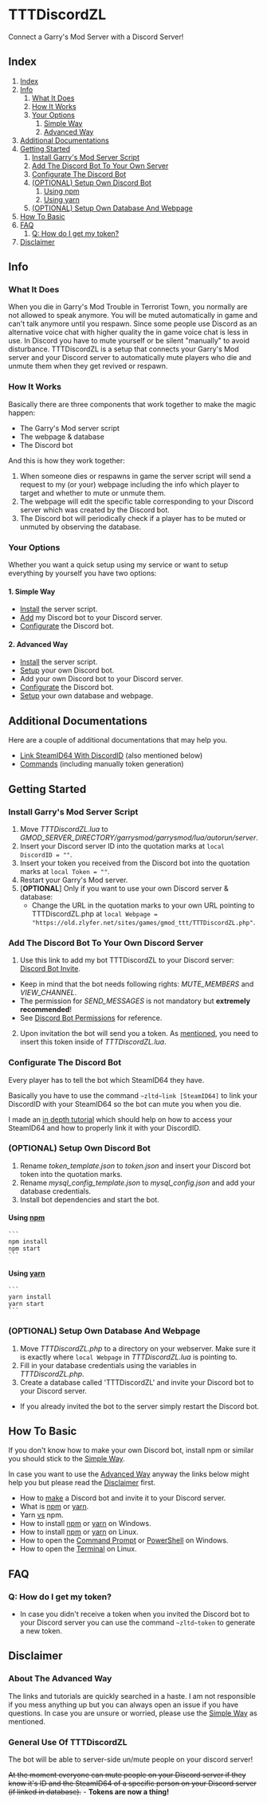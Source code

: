 # TTTDiscordZL

Connect a Garry's Mod Server with a Discord Server!

## Index

1. [Index](#index)
2. [Info](#info)
   1. [What It Does](#what-it-does)
   2. [How It Works](#how-it-works)
   3. [Your Options](#your-options)
      1. [Simple Way](#1-simple-way)
      2. [Advanced Way](#2-advanced-way)
3. [Additional Documentations](#additional-documentations)
4. [Getting Started](#getting-started)
   1. [Install Garry's Mod Server Script](#install-garrys-mod-server-script)
   2. [Add The Discord Bot To Your Own Server](#add-the-discord-bot-to-your-own-discord-server)
   3. [Configurate The Discord Bot](#configurate-the-discord-bot)
   4. [(OPTIONAL) Setup Own Discord Bot](#optional-setup-own-discord-bot)
      1. [Using npm](#using-npm)
      2. [Using yarn](#using-yarn)
   5. [(OPTIONAL) Setup Own Database And Webpage](#optional-setup-own-database-and-webpage)
5. [How To Basic](#how-to-basic)
6. [FAQ](#faq)
   1. [Q: How do I get my token?](#q-how-do-i-get-my-token)
7. [Disclaimer](#disclaimer)

## Info

### What It Does

When you die in Garry's Mod Trouble in Terrorist Town, you normally are not allowed to speak anymore. You will be muted automatically in game and can't talk anymore until you respawn. Since some people use Discord as an alternative voice chat with higher quality the in game voice chat is less in use. In Discord you have to mute yourself or be silent "manually" to avoid disturbance. TTTDiscordZL is a setup that connects your Garry's Mod server and your Discord server to automatically mute players who die and unmute them when they get revived or respawn.

### How It Works

Basically there are three components that work together to make the magic happen:

- The Garry's Mod server script
- The webpage & database
- The Discord bot

And this is how they work together:

1. When someone dies or respawns in game the server script will send a request to my (or your) webpage including the info which player to target and whether to mute or unmute them.
2. The webpage will edit the specific table corresponding to your Discord server which was created by the Discord bot.
3. The Discord bot will periodically check if a player has to be muted or unmuted by observing the database.

### Your Options

Whether you want a quick setup using my service or want to setup everything by yourself you have two options:

#### 1. Simple Way

- [Install](#install-garrys-mod-server-script) the server script.
- [Add](#add-the-discord-bot-to-your-own-discord-server) my Discord bot to your Discord server.
- [Configurate](#configurate-the-discord-bot) the Discord bot.

#### 2. Advanced Way

- [Install](#install-garrys-mod-server-script) the server script.
- [Setup](#optional-setup-own-discord-bot) your own Discord bot.
- Add your own Discord bot to your Discord server.
- [Configurate](#configurate-the-discord-bot) the Discord bot.
- [Setup](#optional-setup-own-database-and-webpage) your own database and webpage.

## Additional Documentations

Here are a couple of additional documentations that may help you.

- [Link SteamID64 With DiscordID](idlink.md) (also mentioned below)
- [Commands](commands.md) (including manually token generation)

## Getting Started

### Install Garry's Mod Server Script

1. Move _TTTDiscordZL.lua_ to _GMOD_SERVER_DIRECTORY/garrysmod/garrysmod/lua/autorun/server_.
2. Insert your Discord server ID into the quotation marks at `local DiscordID = ""`.
3. Insert your token you received from the Discord bot into the quotation marks at `local Token = ""`.
4. Restart your Garry's Mod server.
5. [**OPTIONAL**] Only if you want to use your own Discord server & database:
   - Change the URL in the quotation marks to your own URL pointing to TTTDiscordZL.php at `local Webpage = "https://old.zlyfer.net/sites/games/gmod_ttt/TTTDiscordZL.php"`.

### Add The Discord Bot To Your Own Discord Server

1. Use this link to add my bot TTTDiscordZL to your Discord server: [Discord Bot Invite](https://discordapp.com/oauth2/authorize?client_id=424687518966087682&scope=bot&permissions=4197376).

- Keep in mind that the bot needs following rights: _MUTE_MEMBERS_ and _VIEW_CHANNEL_.
- The permission for _SEND_MESSAGES_ is not mandatory but **extremely recommended**!
- See [Discord Bot Permissions](https://discordapp.com/developers/docs/topics/permissions) for reference.

2. Upon invitation the bot will send you a token. As [mentioned](#install-garrys-mod-server-script), you need to insert this token inside of _TTTDiscordZL.lua_.

### Configurate The Discord Bot

Every player has to tell the bot which SteamID64 they have.

Basically you have to use the command `~zltd~link [SteamID64]` to link your DiscordID with your SteamID64 so the bot can mute you when you die.

I made an [in depth tutorial](idlink.md) which should help on how to access your SteamID64 and how to properly link it with your DiscordID.

### (OPTIONAL) Setup Own Discord Bot

1. Rename _token_template.json_ to _token.json_ and insert your Discord bot token into the quotation marks.
2. Rename _mysql_config_template.json_ to _mysql_config.json_ and add your database credentials.
3. Install bot dependencies and start the bot.

#### Using [npm](https://www.npmjs.com/)

    ```
    npm install
    npm start
    ```

#### Using [yarn](https://yarnpkg.com/)

    ```
    yarn install
    yarn start
    ```

### (OPTIONAL) Setup Own Database And Webpage

1. Move _TTTDiscordZL.php_ to a directory on your webserver. Make sure it is exactly where `local Webpage` in _TTTDiscordZL.lua_ is pointing to.
2. Fill in your database credentials using the variables in _TTTDiscordZL.php_.
3. Create a database called 'TTTDiscordZL' and invite your Discord bot to your Discord server.

- If you already invited the bot to the server simply restart the Discord bot.

## How To Basic

If you don't know how to make your own Discord bot, install npm or similar you should stick to the [Simple Way](#1-simple-way).

In case you want to use the [Advanced Way](#2-advanced-way) anyway the links below might help you but please read the [Disclaimer](#disclaimer) first.

- How to [make](https://www.digitaltrends.com/gaming/how-to-make-a-discord-bot/) a Discord bot and invite it to your Discord server.
- What is [npm](https://docs.npmjs.com/getting-started/what-is-npm) or [yarn](https://yarnpkg.com/en/docs/getting-started).
- Yarn [vs](https://blog.risingstack.com/yarn-vs-npm-node-js-package-managers/) npm.
- How to install [npm](https://www.npmjs.com/get-npm) or [yarn](https://yarnpkg.com/en/docs/install#windows-stable) on Windows.
- How to install [npm](https://blog.teamtreehouse.com/install-node-js-npm-linux) or [yarn](https://yarnpkg.com/lang/en/docs/install/#debian-stable) on Linux.
- How to open the [Command Prompt](https://www.lifewire.com/how-to-open-command-prompt-2618089) or [PowerShell](https://www.tenforums.com/tutorials/25581-open-windows-powershell-windows-10-a.html) on Windows.
- How to open the [Terminal](https://www.lifewire.com/ways-to-open-a-terminal-console-window-using-ubuntu-4075024) on Linux.

## FAQ

### Q: How do I get my token?

- In case you didn't receive a token when you invited the Discord bot to your Discord server you can use the command `~zltd~token` to generate a new token.

## Disclaimer

### About The Advanced Way

The links and tutorials are quickly searched in a haste. I am not responsible if you mess anything up but you can always open an issue if you have questions. In case you are unsure or worried, please use the [Simple Way](#1-simple-way) as mentioned.

### General Use Of TTTDiscordZL

The bot will be able to server-side un/mute people on your discord server!

~~At the moment everyone can mute people on your Discord server if they know it's ID and the SteamID64 of a specific person on your Discord server (if linked in database).~~ - **Tokens are now a thing!**

